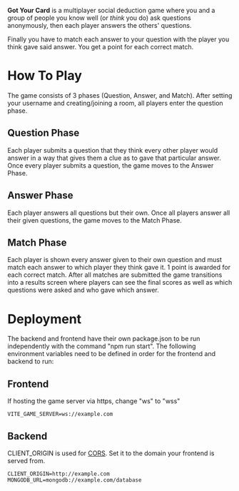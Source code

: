 <b>Got Your Card</b> is a multiplayer social deduction game where you and a group of people you know well (or <i>think</i> you do) ask questions anonymously, then each player answers the others' questions.

Finally you have to match each answer to your question with the player you think gave said answer. You get a point for each correct match.

# How To Play
The game consists of 3 phases (Question, Answer, and Match). After setting your username and creating/joining a room, all players enter the question phase.

## Question Phase
Each player submits a question that they think every other player would answer in a way that gives them a clue as to gave that particular answer. Once
every player submits a question, the game moves to the Answer Phase.

## Answer Phase
Each player answers all questions but their own. Once all players answer all their given questions, the game moves to the Match Phase.

## Match Phase
Each player is shown every answer given to their own question and must match each answer to which player they think gave it. 1 point is awarded for each
correct match. After all matches are submitted the game transitions into a results screen where players can see the final scores as well as which questions were asked and who gave
which answer.

# Deployment
The backend and frontend have their own package.json to be run independently with the command "npm run start".
The following environment variables need to be defined in order for the frontend and backend to run:
## Frontend
If hosting the game server via https, change "ws" to "wss"
```
VITE_GAME_SERVER=ws://example.com
```

## Backend
CLIENT_ORIGIN is used for <a href="https://aws.amazon.com/what-is/cross-origin-resource-sharing/#:~:text=Cross%2Dorigin%20resource%20sharing%20(CORS,resources%20in%20a%20different%20domain.">CORS</a>. Set
it to the domain your frontend is served from.
```
CLIENT_ORIGIN=http://example.com
MONGODB_URL=mongodb://example.com/database
```


